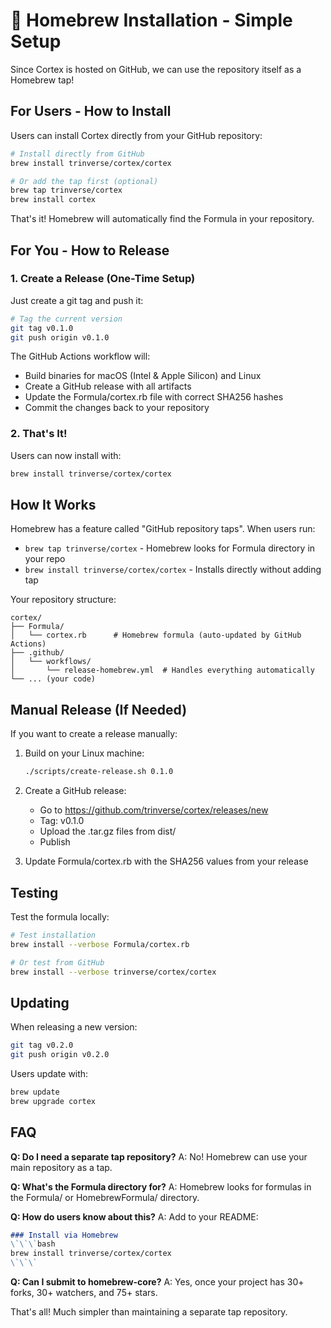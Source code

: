 # 🍺 Homebrew Installation - Simple Setup

Since Cortex is hosted on GitHub, we can use the repository itself as a Homebrew tap!

## For Users - How to Install

Users can install Cortex directly from your GitHub repository:

```bash
# Install directly from GitHub
brew install trinverse/cortex/cortex

# Or add the tap first (optional)
brew tap trinverse/cortex
brew install cortex
```

That's it! Homebrew will automatically find the Formula in your repository.

## For You - How to Release

### 1. Create a Release (One-Time Setup)

Just create a git tag and push it:

```bash
# Tag the current version
git tag v0.1.0
git push origin v0.1.0
```

The GitHub Actions workflow will:
- Build binaries for macOS (Intel & Apple Silicon) and Linux
- Create a GitHub release with all artifacts
- Update the Formula/cortex.rb file with correct SHA256 hashes
- Commit the changes back to your repository

### 2. That's It!

Users can now install with:
```bash
brew install trinverse/cortex/cortex
```

## How It Works

Homebrew has a feature called "GitHub repository taps". When users run:
- `brew tap trinverse/cortex` - Homebrew looks for Formula directory in your repo
- `brew install trinverse/cortex/cortex` - Installs directly without adding tap

Your repository structure:
```
cortex/
├── Formula/
│   └── cortex.rb      # Homebrew formula (auto-updated by GitHub Actions)
├── .github/
│   └── workflows/
│       └── release-homebrew.yml  # Handles everything automatically
└── ... (your code)
```

## Manual Release (If Needed)

If you want to create a release manually:

1. Build on your Linux machine:
   ```bash
   ./scripts/create-release.sh 0.1.0
   ```

2. Create a GitHub release:
   - Go to https://github.com/trinverse/cortex/releases/new
   - Tag: v0.1.0
   - Upload the .tar.gz files from dist/
   - Publish

3. Update Formula/cortex.rb with the SHA256 values from your release

## Testing

Test the formula locally:
```bash
# Test installation
brew install --verbose Formula/cortex.rb

# Or test from GitHub
brew install --verbose trinverse/cortex/cortex
```

## Updating

When releasing a new version:
```bash
git tag v0.2.0
git push origin v0.2.0
```

Users update with:
```bash
brew update
brew upgrade cortex
```

## FAQ

**Q: Do I need a separate tap repository?**
A: No! Homebrew can use your main repository as a tap.

**Q: What's the Formula directory for?**
A: Homebrew looks for formulas in the Formula/ or HomebrewFormula/ directory.

**Q: How do users know about this?**
A: Add to your README:
```markdown
### Install via Homebrew
\`\`\`bash
brew install trinverse/cortex/cortex
\`\`\`
```

**Q: Can I submit to homebrew-core?**
A: Yes, once your project has 30+ forks, 30+ watchers, and 75+ stars.

That's all! Much simpler than maintaining a separate tap repository.